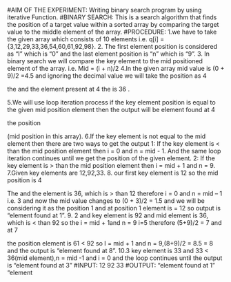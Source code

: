 #AIM OF THE EXPERIMENT: Writing binary search program by using iterative
Function.
#BINARY SEARCH: This is a search algorithm that finds the position of a target
value within a sorted array by comparing the target value to the middle element of
the array.
#PROCEDURE:
1.we have to take the given array which consists of 10 elements i.e. q[i] =
{3,12,29,33,36,54,60,61,92,98}.
2. The first element position is considered as “I” which is “0” and the last element
position is “n” which is “9”.
3. In binary search we will compare the key element to the mid positioned element
of the array.
i.e. Mid = (i + n)/2
4.In the given array mid value is (0 + 9)/2 =4.5 and ignoring the decimal value we
will take the position as 4

the and the element present at 4
the
is 36 .

5.We will use loop iteration process if the key element position is equal to the
given mid position element then the output will be element found at 4

the position

(mid position in this array).
6.If the key element is not equal to the mid element then there are two ways to get
the output
1: If the key element is < than the mid position element then i = 0 and n =
mid - 1. And the same loop iteration continues until we get the position of the
given element.
2: If the key element is > than the mid position element then i = mid + 1 and n
= 9.
7.Given key elements are 12,92,33.
8. our first key element is 12 so the mid position is 4

The and the element is 36, which
is > than 12 therefore i = 0 and n = mid – 1 i.e. 3 and now the mid value changes
to (0 + 3)/2 = 1.5 and we will be considering it as the position 1 and at position 1
element is = 12 so output is “element found at 1”.
9. 2
and key element is 92 and mid element is 36, which is < than 92 so the i = mid +
1and n = 9 i=5 therefore (5+9)/2 = 7 and at 7

the position element is 61 < 92 so I =
mid + 1 and n = 9,(8+9)/2 = 8.5 = 8 and the output is “element found at 8”.
10.3
 key element is 33 and 33 < 36(mid element),n = mid -1 and i = 0 and the
loop continues until the output is “element found at 3”
#INPUT:
12 92 33
#OUTPUT:
“element found at 1”
“element

